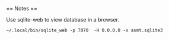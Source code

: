 == Notes ==

Use sqlite-web to view database in a browser.

`~/.local/bin/sqlite_web -p 7070  -H 0.0.0.0 -x asmt.sqlite3`
